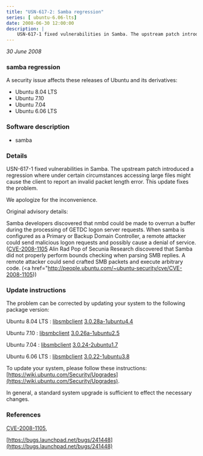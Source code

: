 ```yaml
---
title: "USN-617-2: Samba regression"
series: [ ubuntu-6.06-lts]
date: 2008-06-30 12:00:00
description: |
    USN-617-1 fixed vulnerabilities in Samba. The upstream patch introduced a regression where under certain circumstances accessing large files might cause the client to report an invalid packet length error. This update fixes the problem.
--- 
```

 
 

*30 June 2008*

### samba regression

A security issue affects these releases of Ubuntu and its derivatives:

* Ubuntu 8.04 LTS
* Ubuntu 7.10
* Ubuntu 7.04
* Ubuntu 6.06 LTS

### Software description

* samba 

### Details

USN-617-1 fixed vulnerabilities in Samba. The upstream patch introduced a regression where under certain circumstances accessing large files might cause the client to report an invalid packet length error. This update fixes the problem.

We apologize for the inconvenience.

Original advisory details:

 Samba developers discovered that nmbd could be made to overrun a buffer during the processing of GETDC logon server requests. When samba is configured as a Primary or Backup Domain Controller, a remote attacker could send malicious logon requests and possibly cause a denial of service. ([CVE-2008-1105](http://people.ubuntu.com/~ubuntu-security/cve/CVE-2007-4572">CVE-2007-4572</a>) Alin Rad Pop of Secunia Research discovered that Samba did not properly perform bounds checking when parsing SMB replies. A remote attacker could send crafted SMB packets and execute arbitrary code. (<a href="http://people.ubuntu.com/~ubuntu-security/cve/CVE-2008-1105)) 

### Update instructions

The problem can be corrected by updating your system to the following package version:

Ubuntu 8.04 LTS
 : [libsmbclient](https://launchpad.net/ubuntu/+source/samba) <span> [3.0.28a-1ubuntu4.4](https://launchpad.net/ubuntu/+source/samba/3.0.28a-1ubuntu4.4) </span> 

Ubuntu 7.10
 : [libsmbclient](https://launchpad.net/ubuntu/+source/samba) <span> [3.0.26a-1ubuntu2.5](https://launchpad.net/ubuntu/+source/samba/3.0.26a-1ubuntu2.5) </span> 

Ubuntu 7.04
 : [libsmbclient](https://launchpad.net/ubuntu/+source/samba) <span> [3.0.24-2ubuntu1.7](https://launchpad.net/ubuntu/+source/samba/3.0.24-2ubuntu1.7) </span> 

Ubuntu 6.06 LTS
 : [libsmbclient](https://launchpad.net/ubuntu/+source/samba) <span> [3.0.22-1ubuntu3.8](https://launchpad.net/ubuntu/+source/samba/3.0.22-1ubuntu3.8) </span> 

To update your system, please follow these instructions: [https://wiki.ubuntu.com/Security/Upgrades](https://wiki.ubuntu.com/Security/Upgrades).

In general, a standard system upgrade is sufficient to effect the necessary changes. 

### References

 
 [CVE-2008-1105](http://people.ubuntu.com/~ubuntu-security/cve/CVE-2008-1105), 

 [https://bugs.launchpad.net/bugs/241448](https://bugs.launchpad.net/bugs/241448)
 

